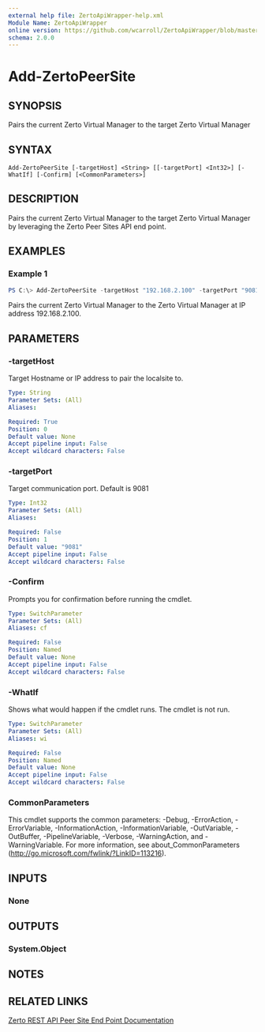 ```yaml
---
external help file: ZertoApiWrapper-help.xml
Module Name: ZertoApiWrapper
online version: https://github.com/wcarroll/ZertoApiWrapper/blob/master/docs/Add-ZertoPeerSite.md
schema: 2.0.0
---
```


# Add-ZertoPeerSite

## SYNOPSIS
Pairs the current Zerto Virtual Manager to the target Zerto Virtual Manager

## SYNTAX

```
Add-ZertoPeerSite [-targetHost] <String> [[-targetPort] <Int32>] [-WhatIf] [-Confirm] [<CommonParameters>]
```

## DESCRIPTION
Pairs the current Zerto Virtual Manager to the target Zerto Virtual Manager by leveraging the Zerto Peer Sites API end point.

## EXAMPLES

### Example 1
```powershell
PS C:\> Add-ZertoPeerSite -targetHost "192.168.2.100" -targetPort "9081"
```

Pairs the current Zerto Virtual Manager to the Zerto Virtual Manager at IP address 192.168.2.100.

## PARAMETERS

### -targetHost
Target Hostname or IP address to pair the localsite to.

```yaml
Type: String
Parameter Sets: (All)
Aliases:

Required: True
Position: 0
Default value: None
Accept pipeline input: False
Accept wildcard characters: False
```

### -targetPort
Target communication port.
Default is 9081

```yaml
Type: Int32
Parameter Sets: (All)
Aliases:

Required: False
Position: 1
Default value: "9081"
Accept pipeline input: False
Accept wildcard characters: False
```

### -Confirm
Prompts you for confirmation before running the cmdlet.

```yaml
Type: SwitchParameter
Parameter Sets: (All)
Aliases: cf

Required: False
Position: Named
Default value: None
Accept pipeline input: False
Accept wildcard characters: False
```

### -WhatIf
Shows what would happen if the cmdlet runs.
The cmdlet is not run.

```yaml
Type: SwitchParameter
Parameter Sets: (All)
Aliases: wi

Required: False
Position: Named
Default value: None
Accept pipeline input: False
Accept wildcard characters: False
```

### CommonParameters
This cmdlet supports the common parameters: -Debug, -ErrorAction, -ErrorVariable, -InformationAction, -InformationVariable, -OutVariable, -OutBuffer, -PipelineVariable, -Verbose, -WarningAction, and -WarningVariable.
For more information, see about_CommonParameters (http://go.microsoft.com/fwlink/?LinkID=113216).

## INPUTS

### None
## OUTPUTS

### System.Object
## NOTES

## RELATED LINKS
[Zerto REST API Peer Site End Point Documentation](http://s3.amazonaws.com/zertodownload_docs/Latest/Zerto%20Virtual%20Replication%20Zerto%20Virtual%20Manager%20%28ZVM%29%20-%20vSphere%20Online%20Help/index.html#page/RestfulAPIs%2FStatusAPIs.5.044.html%23)
